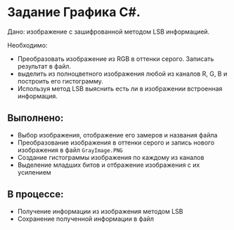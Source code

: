 # Задание Графика C#.
Дано: изображение с зашифрованной методом LSB информацией.

Необходимо:
- Преобразовать изображение из RGB в оттенки серого. Записать
результат в файл.
- выделить из полноцветного изображения любой из каналов R, G, B и
построить его гистограмму.
- Используя метод LSB выяснить есть ли в изображении встроенная
информация.

## Выполнено:
- Выбор изображения, отображение его замеров и названия файла
- Преобразование изображения в оттенки серого и запись нового изображения в файл `GrayImage.PNG`
- Создание гистограммы изображения по каждому из каналов
- Выделение младших битов и отбражение изображения с их усилением

## В процессе:
- Получение информации из изображения методом LSB
- Сохранение полученной информации в файл
